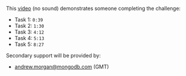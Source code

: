 This <a href="https://aws-jam-challenge-resources.s3.amazonaws.com/mongodb-data-lake/AWS-Jam-demo.mp4" target="_blank">video</a> (no sound) demonstrates someone completing the challenge:
- Task 1: `0:39`
- Task 2: `1:30`
- Task 3: `4:12`
- Task 4: `5:13`
- Task 5: `8:27`

Secondary support will be provided by:
- andrew.morgan@mongodb.com (GMT)
